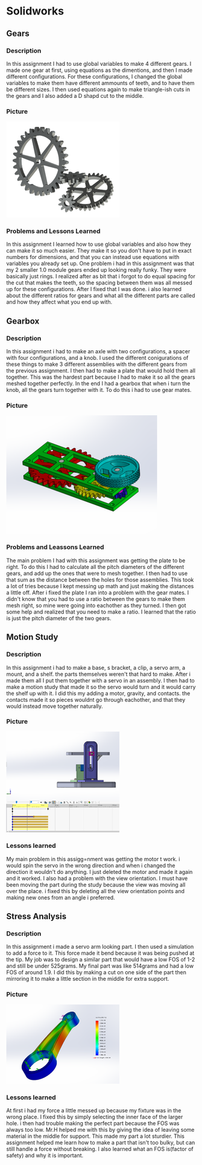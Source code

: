 # Solidworks

## Gears
### Description
In this assignment I had to use global variables to make 4 different gears. I made one gear at first, using equations as the dimentions, and then I made different configurations. For these configurations, I changed the global variables to make them have different ammounts of teeth, and to have them be different sizes. I then used equations again to make triangle-ish cuts in the gears and I also added a D shapd cut to the middle. 
### Picture
<img src="pictures/gears.png" width="300px"/>

### Problems and Lessons Learned
In this assignment I learned how to use global variables and also how they can make it so much easier. They make it so you don't have to put in exact numbers for dimensions, and that you can instead use equations with variables you already set up. One problem i had in this assignment was that my 2 smaller 1.0 module gears ended up looking really funky. They were basically just rings. I realized after as bit that i forgot to do equal spacing for the cut that makes the teeth, so the spacing between them was all messed up for these configurations. After I fixed that I was done. i also learned about the different ratios for gears and what all the different parts are called and how they affect what you end up with.

## Gearbox
### Description
In this assignment i had to make an axle with two configurations, a spacer with four configurations, and a knob. I used the different conigurations of these things to make 3 different assemblies with the different gears from the previous assignment. I then had to make a plate that would hold them all together. This was the hardest part because I had to make it so all the gears meshed together perfectly. In the end I had a gearbox that when i turn the knob, all the gears turn together with it. To do this i had to use gear mates.
### Picture
<img src="pictures/gearbox.png" width="400px"/>

### Problems and Leassons Learned
The main problem I had with this assignment was getting the plate to be right. To do this I had to calculate all the pitch diameters of the different gears, and add up the ones that were to mesh together. I then had to use that sum as the distance between the holes for those assemblies. This took a lot of tries because I kept messing up math and just making the distances a little off. After i fixed the plate I ran into a problem with the gear mates. I didn't know that you had to use a ratio between the gears to make them mesh right, so mine were going into eachother as they turned. I then got some help and realized that you need to make a ratio. I learned that the ratio is just the pitch diameter of the two gears. 

## Motion Study
### Description
In this assignment i had to make a base, s bracket, a clip, a servo arm, a mount, and a shelf. the parts themselves weren't that hard to make. After i made them all I put them together with a servo in an assembly. I then had to make a motion study that made it so the servo would turn and it would carry the shelf up with it. I did this my adding a motor, gravity, and contacts. the contacts made it so pieces wouldnt go through eachother, and that they would instead move together naturally. 
### Picture
<img src="pictures/motion.png" width="300px"/>

### Lessons learned
My main problem in this assigg=nment was getting the motor t work. i would spin the servo in the wrong direction and when i changed the direction it wouldn't do anything. I just deleted the motor and made it again and it worked. I also had a problem with the view orientation. I must have been moving the part during the study because the view was moving all over the place. i fixed this by deleting all the view orientation points and making new ones from an angle i preferred. 

## Stress Analysis
### Description
In this assignment i made a servo arm looking part. I then used a simulation to add a force to it. This force made it bend because it was being pushed at the tip. My job was to design a similar part that would have a low FOS of 1-2 and still be under 525grams. My final part was like 514grams and had a low FOS of around 1.9. I did this by making a cut on one side of the part then mirroring it to make a little section in the middle for extra support. 
### Picture
<img src="pictures/stresspic.png" width="300px"/>

### Lessons learned
At first i had my force a little messed up because my fixture was in the wrong place. I fixed this by simply selecting the inner face of the larger hole. i then had trouble making the perfect part because the FOS was always too low. Mr.H helped me with this by giving the idea of leaving some material in the middle for support. This made my part a lot sturdier. This assignment helped me learn how to make a part that isn't too bulky, but can still handle a force without breaking. I also learned what an FOS is(factor of safety) and why it is important. 
